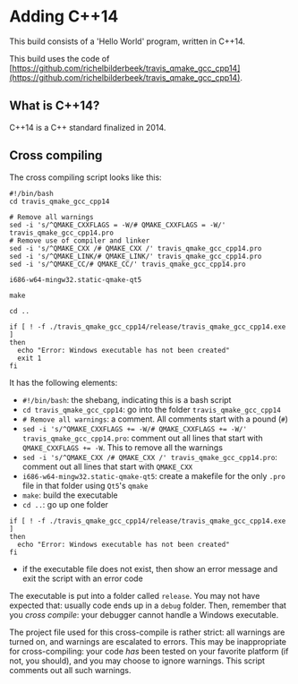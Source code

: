 # Adding C++14

This build consists of a 'Hello World' program, written in C++14. 

This build uses the code of
[https://github.com/richelbilderbeek/travis_qmake_gcc_cpp14](https://github.com/richelbilderbeek/travis_qmake_gcc_cpp14).

## What is C++14?

C++14 is a C++ standard finalized in 2014.

## Cross compiling

The cross compiling script looks like this:

```
#!/bin/bash
cd travis_qmake_gcc_cpp14

# Remove all warnings
sed -i 's/^QMAKE_CXXFLAGS = -W/# QMAKE_CXXFLAGS = -W/' travis_qmake_gcc_cpp14.pro
# Remove use of compiler and linker 
sed -i 's/^QMAKE_CXX /# QMAKE_CXX /' travis_qmake_gcc_cpp14.pro
sed -i 's/^QMAKE_LINK/# QMAKE_LINK/' travis_qmake_gcc_cpp14.pro
sed -i 's/^QMAKE_CC/# QMAKE_CC/' travis_qmake_gcc_cpp14.pro

i686-w64-mingw32.static-qmake-qt5

make

cd ..

if [ ! -f ./travis_qmake_gcc_cpp14/release/travis_qmake_gcc_cpp14.exe ]
then
  echo "Error: Windows executable has not been created"
  exit 1
fi
```

It has the following elements:

 * `#!/bin/bash`: the shebang, indicating this is a bash script
 * `cd travis_qmake_gcc_cpp14`: go into the folder `travis_qmake_gcc_cpp14`
 * `# Remove all warnings`: a comment. All comments start with a pound (`#`)
 * `sed -i 's/^QMAKE_CXXFLAGS += -W/# QMAKE_CXXFLAGS += -W/' travis_qmake_gcc_cpp14.pro`: comment out all lines
   that start with `QMAKE_CXXFLAGS += -W`. This to remove all the warnings
 * `sed -i 's/^QMAKE_CXX /# QMAKE_CXX /' travis_qmake_gcc_cpp14.pro`: comment out all lines
   that start with `QMAKE_CXX`
 * `i686-w64-mingw32.static-qmake-qt5`: create a makefile for the only `.pro` file in that folder using `Qt5`'s `qmake`
 * `make`: build the executable
 * `cd ..`: go up one folder

```
if [ ! -f ./travis_qmake_gcc_cpp14/release/travis_qmake_gcc_cpp14.exe ]
then
  echo "Error: Windows executable has not been created"
fi
```

 * if the executable file does not exist, then show an error message and exit the script with an error code

The executable is put into a folder called `release`. You may not have expected that: usually code
ends up in a `debug` folder. Then, remember that you *cross compile*: your debugger cannot handle
a Windows executable.

The project file used for this cross-compile is rather strict: all warnings are turned on,
and warnings are escalated to errors. This may be inappropriate for cross-compiling: 
your code *has* been tested on your favorite platform (if not, you should), 
and you may choose to ignore warnings. This script comments out all such warnings.


